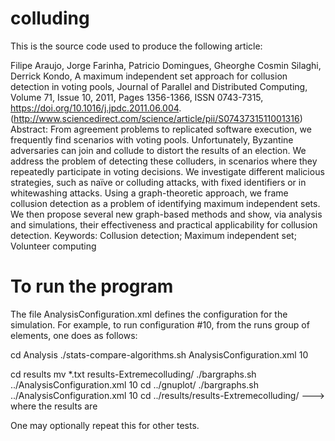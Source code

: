 # colluding
This is the source code used to produce the following article:

Filipe Araujo, Jorge Farinha, Patricio Domingues, Gheorghe Cosmin Silaghi, Derrick Kondo,
A maximum independent set approach for collusion detection in voting pools,
Journal of Parallel and Distributed Computing,
Volume 71, Issue 10,
2011,
Pages 1356-1366,
ISSN 0743-7315,
https://doi.org/10.1016/j.jpdc.2011.06.004.
(http://www.sciencedirect.com/science/article/pii/S0743731511001316)
Abstract: From agreement problems to replicated software execution, we frequently find scenarios with voting pools. Unfortunately, Byzantine adversaries can join and collude to distort the results of an election. We address the problem of detecting these colluders, in scenarios where they repeatedly participate in voting decisions. We investigate different malicious strategies, such as naïve or colluding attacks, with fixed identifiers or in whitewashing attacks. Using a graph-theoretic approach, we frame collusion detection as a problem of identifying maximum independent sets. We then propose several new graph-based methods and show, via analysis and simulations, their effectiveness and practical applicability for collusion detection.
Keywords: Collusion detection; Maximum independent set; Volunteer computing


# To run the program
The file AnalysisConfiguration.xml defines the configuration for the simulation. For example, to run configuration #10, from the runs group of elements, one does as follows:

cd Analysis
./stats-compare-algorithms.sh AnalysisConfiguration.xml 10

cd results
mv *.txt results-Extremecolluding/
./bargraphs.sh ../AnalysisConfiguration.xml 10
cd ../gnuplot/
./bargraphs.sh ../AnalysisConfiguration.xml 10
cd ../results/results-Extremecolluding/   ---> where the results are

One may optionally repeat this for other tests.

